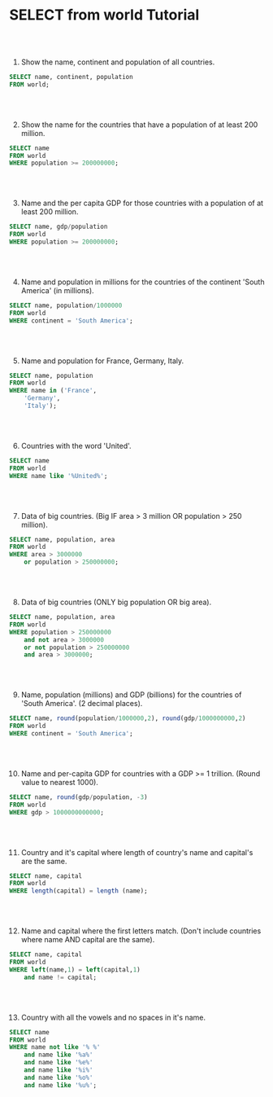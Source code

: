 <h1>SELECT from world Tutorial</h1>
<br></br>

1. Show the name, continent and population of all countries.
```SQL
SELECT name, continent, population
FROM world;
```
<br></br>

2. Show the name for the countries that have a population of at least 200 million.
```SQL
SELECT name
FROM world
WHERE population >= 200000000;
```
<br></br>

3. Name and the per capita GDP for those countries with a population of at least 200 million.
```SQL
SELECT name, gdp/population
FROM world
WHERE population >= 200000000;
```
<br></br>

4. Name and population in millions for the countries of the continent 'South America' (in millions).
```SQL
SELECT name, population/1000000 
FROM world
WHERE continent = 'South America';
```
<br></br>

5. Name and population for France, Germany, Italy.
```SQL
SELECT name, population 
FROM world
WHERE name in ('France',
    'Germany',
    'Italy');
```
<br></br>

6. Countries with the word 'United'.
```SQL
SELECT name 
FROM world
WHERE name like '%United%';
```
<br></br>

7. Data of big countries. (Big IF area > 3 million OR population > 250 million).
```SQL
SELECT name, population, area 
FROM world 
WHERE area > 3000000 
    or population > 250000000;
```
<br></br>

8. Data of big countries (ONLY big population OR big area).
```SQL
SELECT name, population, area 
FROM world 
WHERE population > 250000000 
    and not area > 3000000 
    or not population > 250000000 
    and area > 3000000;
```
<br></br>

9. Name, population (millions) and GDP (billions) for the countries of 'South America'. (2 decimal places).
```SQL
SELECT name, round(population/1000000,2), round(gdp/1000000000,2) 
FROM world 
WHERE continent = 'South America';
```
<br></br>

10. Name and per-capita GDP for countries with a GDP >= 1 trillion. (Round value to nearest 1000).
```SQL
SELECT name, round(gdp/population, -3) 
FROM world
WHERE gdp > 1000000000000;
```
<br></br>

11. Country and it's capital where length of country's name and capital's are the same.
```SQL
SELECT name, capital 
FROM world 
WHERE length(capital) = length (name);
```
<br></br>

12. Name and capital where the first letters match. (Don't include countries where name AND capital are the same).
```SQL
SELECT name, capital 
FROM world
WHERE left(name,1) = left(capital,1) 
    and name != capital;
```
<br></br>

13. Country with all the vowels and no spaces in it's name.
```SQL
SELECT name 
FROM world 
WHERE name not like '% %' 
    and name like '%a%' 
    and name like '%e%' 
    and name like '%i%' 
    and name like '%o%' 
    and name like '%u%';
```

